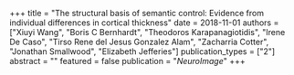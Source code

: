 +++
title = "The structural basis of semantic control: Evidence from individual differences in cortical thickness"
date = 2018-11-01
authors = ["Xiuyi Wang", "Boris C Bernhardt", "Theodoros Karapanagiotidis", "Irene De Caso", "Tirso Rene del Jesus Gonzalez Alam", "Zacharria Cotter", "Jonathan Smallwood", "Elizabeth Jefferies"]
publication_types = ["2"]
abstract = ""
featured = false
publication = "*NeuroImage*"
+++

